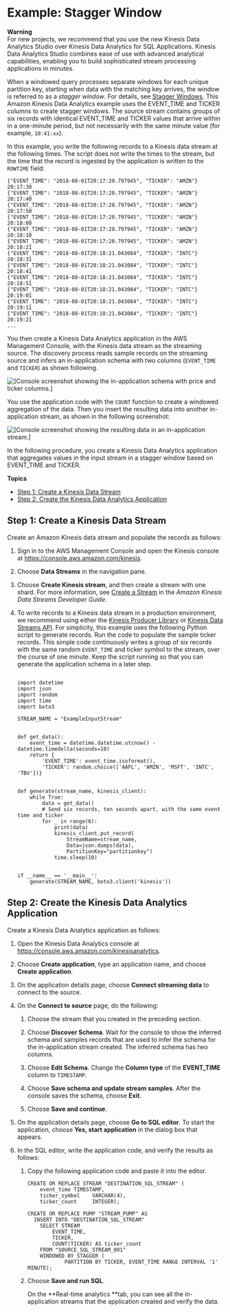 # Example: Stagger Window<a name="examples-window-stagger"></a>

**Warning**  
For new projects, we recommend that you use the new Kinesis Data Analytics Studio over Kinesis Data Analytics for SQL Applications\. Kinesis Data Analytics Studio combines ease of use with advanced analytical capabilities, enabling you to build sophisticated stream processing applications in minutes\.

When a windowed query processes separate windows for each unique partition key, starting when data with the matching key arrives, the window is referred to as a *stagger window*\. For details, see [Stagger Windows](stagger-window-concepts.md)\. This Amazon Kinesis Data Analytics example uses the EVENT\_TIME and TICKER columns to create stagger windows\. The source stream contains groups of six records with identical EVENT\_TIME and TICKER values that arrive within in a one\-minute period, but not necessarily with the same minute value \(for example, `18:41:xx`\)\.

In this example, you write the following records to a Kinesis data stream at the following times\. The script does not write the times to the stream, but the time that the record is ingested by the application is written to the `ROWTIME` field:

```
{"EVENT_TIME": "2018-08-01T20:17:20.797945", "TICKER": "AMZN"}   20:17:30
{"EVENT_TIME": "2018-08-01T20:17:20.797945", "TICKER": "AMZN"}   20:17:40
{"EVENT_TIME": "2018-08-01T20:17:20.797945", "TICKER": "AMZN"}   20:17:50
{"EVENT_TIME": "2018-08-01T20:17:20.797945", "TICKER": "AMZN"}   20:18:00
{"EVENT_TIME": "2018-08-01T20:17:20.797945", "TICKER": "AMZN"}   20:18:10
{"EVENT_TIME": "2018-08-01T20:17:20.797945", "TICKER": "AMZN"}   20:18:21
{"EVENT_TIME": "2018-08-01T20:18:21.043084", "TICKER": "INTC"}   20:18:31
{"EVENT_TIME": "2018-08-01T20:18:21.043084", "TICKER": "INTC"}   20:18:41
{"EVENT_TIME": "2018-08-01T20:18:21.043084", "TICKER": "INTC"}   20:18:51
{"EVENT_TIME": "2018-08-01T20:18:21.043084", "TICKER": "INTC"}   20:19:01
{"EVENT_TIME": "2018-08-01T20:18:21.043084", "TICKER": "INTC"}   20:19:11
{"EVENT_TIME": "2018-08-01T20:18:21.043084", "TICKER": "INTC"}   20:19:21
...
```



You then create a Kinesis Data Analytics application in the AWS Management Console, with the Kinesis data stream as the streaming source\. The discovery process reads sample records on the streaming source and infers an in\-application schema with two columns \(`EVENT_TIME` and `TICKER`\) as shown following\.

![\[Console screenshot showing the in-application schema with price and ticker columns.\]](http://docs.aws.amazon.com/kinesisanalytics/latest/dev/images/ex_stagger_schema.png)

You use the application code with the `COUNT` function to create a windowed aggregation of the data\. Then you insert the resulting data into another in\-application stream, as shown in the following screenshot: 



![\[Console screenshot showing the resulting data in an in-application stream.\]](http://docs.aws.amazon.com/kinesisanalytics/latest/dev/images/ex_stagger.png)

In the following procedure, you create a Kinesis Data Analytics application that aggregates values in the input stream in a stagger window based on EVENT\_TIME and TICKER\.

**Topics**
+ [Step 1: Create a Kinesis Data Stream](#examples-stagger-window-1)
+ [Step 2: Create the Kinesis Data Analytics Application](#examples-stagger-window-2)

## Step 1: Create a Kinesis Data Stream<a name="examples-stagger-window-1"></a>

Create an Amazon Kinesis data stream and populate the records as follows:

1. Sign in to the AWS Management Console and open the Kinesis console at [https://console\.aws\.amazon\.com/kinesis](https://console.aws.amazon.com/kinesis)\.

1. Choose **Data Streams** in the navigation pane\.

1. Choose **Create Kinesis stream**, and then create a stream with one shard\. For more information, see [Create a Stream](https://docs.aws.amazon.com/streams/latest/dev/learning-kinesis-module-one-create-stream.html) in the *Amazon Kinesis Data Streams Developer Guide*\.

1. To write records to a Kinesis data stream in a production environment, we recommend using either the [Kinesis Producer Library](https://docs.aws.amazon.com/streams/latest/dev/developing-producers-with-kpl.html) or [Kinesis Data Streams API](https://docs.aws.amazon.com/streams/latest/dev/developing-producers-with-sdk.html)\. For simplicity, this example uses the following Python script to generate records\. Run the code to populate the sample ticker records\. This simple code continuously writes a group of six records with the same random `EVENT_TIME` and ticker symbol to the stream, over the course of one minute\. Keep the script running so that you can generate the application schema in a later step\.

   ```
    
   import datetime
   import json
   import random
   import time
   import boto3
   
   STREAM_NAME = "ExampleInputStream"
   
   
   def get_data():
       event_time = datetime.datetime.utcnow() - datetime.timedelta(seconds=10)
       return {
           'EVENT_TIME': event_time.isoformat(),
           'TICKER': random.choice(['AAPL', 'AMZN', 'MSFT', 'INTC', 'TBV'])}
   
   
   def generate(stream_name, kinesis_client):
       while True:
           data = get_data()
           # Send six records, ten seconds apart, with the same event time and ticker
           for _ in range(6):
               print(data)
               kinesis_client.put_record(
                   StreamName=stream_name,
                   Data=json.dumps(data),
                   PartitionKey="partitionkey")
               time.sleep(10)
   
   
   if __name__ == '__main__':
       generate(STREAM_NAME, boto3.client('kinesis'))
   ```

## Step 2: Create the Kinesis Data Analytics Application<a name="examples-stagger-window-2"></a>

Create a Kinesis Data Analytics application as follows:

1. Open the Kinesis Data Analytics console at [ https://console\.aws\.amazon\.com/kinesisanalytics](https://console.aws.amazon.com/kinesisanalytics)\.

1. Choose **Create application**, type an application name, and choose **Create application**\.

1. On the application details page, choose **Connect streaming data** to connect to the source\. 

1. On the **Connect to source** page, do the following:

   

   1. Choose the stream that you created in the preceding section\. 

   1. Choose **Discover Schema**\. Wait for the console to show the inferred schema and samples records that are used to infer the schema for the in\-application stream created\. The inferred schema has two columns\.

   1. Choose **Edit Schema**\. Change the **Column type** of the **EVENT\_TIME** column to `TIMESTAMP`\.

   1. Choose **Save schema and update stream samples**\. After the console saves the schema, choose **Exit**\.

   1. Choose **Save and continue**\.

1. On the application details page, choose **Go to SQL editor**\. To start the application, choose **Yes, start application** in the dialog box that appears\.

1. In the SQL editor, write the application code, and verify the results as follows:

   1. Copy the following application code and paste it into the editor\.

      ```
      CREATE OR REPLACE STREAM "DESTINATION_SQL_STREAM" (
          event_time TIMESTAMP,
          ticker_symbol    VARCHAR(4),
          ticker_count     INTEGER);
      
      CREATE OR REPLACE PUMP "STREAM_PUMP" AS 
        INSERT INTO "DESTINATION_SQL_STREAM" 
          SELECT STREAM 
              EVENT_TIME, 
              TICKER,
              COUNT(TICKER) AS ticker_count
          FROM "SOURCE_SQL_STREAM_001"
          WINDOWED BY STAGGER (
                  PARTITION BY TICKER, EVENT_TIME RANGE INTERVAL '1' MINUTE);
      ```

   1. Choose **Save and run SQL**\. 

      On the **Real\-time analytics **tab, you can see all the in\-application streams that the application created and verify the data\. 